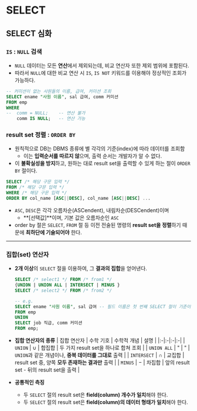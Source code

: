 # SELECT

## SELECT 심화

### `IS` : `NULL` 검색

- `NULL` 데이터는 모든 **연산**에서 제외되는데, 비교 연산자 또한 제외 범위에 포함된다.
- 따라서 `NULL`에 대한 비교 연산 시 `IS`, `IS NOT` 키워드를 이용해야 정상적인 조회가 가능하다.

```sql
-- 커미션이 없는 사원들의 이름, 급여, 커미션 조회
SELECT ename "사원 이름", sal 급여, comm 커미션
FROM emp
WHERE
--  comm = NULL;    -- 연산 불가
    comm IS NULL;   -- 연산 가능
```

### result set 정렬 : `ORDER BY`

- 원칙적으로 DB는 DBMS 종류에 별 각각의 기준(index)에 따라 데이터를 조회함
  - 이는 **입력순서를 따르지 않**으며, 출력 순서는 개발자가 알 수 없다.
- 이 **불확실성을 방지**하고, 원하는 대로 result set을 출력할 수 있게 하는 절이 `ORDER BY` 절이다.

```sql
SELECT /* 해당 구문 입력 */
FROM /* 해당 구문 입력 */
WHERE /* 해당 구문 입력 */
ORDER BY col_name [ASC||DESC], col_name [ASC||DESC] ...
```

- `ASC`, `DESC`은 각각 오름차순(ASCendent), 내림차순(DESCendent)이며
  - **\[선택값\]**이며, 기본 값은 오름차순인 `ASC`
- order by 절은 `SELECT`, `FROM` 절 등 이전 전술된 명령의 **result set을 정렬**하기 때문에 **최하단에 기술되어야** 한다.

---

### 집합(set) 연산자

- **2개 이상**의 `SELECT` 절을 이용하여, 그 **결과의 집합**을 얻어낸다.

  ```sql
  SELECT /* select1 */ FROM /* from1 */
  {UNION | UNION ALL | INTERSECT | MINUS }
  SELECT /* select2 */ FROM /* from2 */

  -- e.g.
  SELECT ename "사원 이름", sal 급여 -- 필드 이름은 첫 번째 SELECT 절이 기준이 된다.
  FROM emp
  UNION
  SELECT job 직급, comm 커미션
  FROM emp;
  ```

- **집합 연산자의 종류**
  | 집합 연산자 | 수학 기호 | 수학적 개념 | 설명 |
  |:-|:-|:-|:-|
  | `UNION` | $\cup$ | 합집합 | 두 가지 result set을 하나로 합쳐 조회 |
  | `UNION ALL` | " | " | `UNION`과 같은 개념이나, **중복 데이터를 그대로** 출력 |
  | `INTERSECT` | $\cap$ | 교집합 | result set 중, 양쪽 **모두 존재하는 결과만** 출력 |
  | `MINUS` | $-$ | 차집합 | 앞의 result set - 뒤의 result set을 출력 |

- **공통적인 측징**
  - 두 `SELECT` 절의 result set은 **field(column) 개수가 일치**해야 한다.
  - 두 `SELECT` 절의 result set은 **field(column)의 데이터 형태가 일치**해야 한다.
